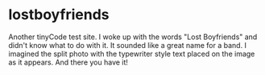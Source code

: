 # lostboyfriends
Another tinyCode test site. 
I woke up with the words "Lost Boyfriends" and didn't know what to do with it.
It sounded like a great name for a band. 
I imagined the split photo with the typewriter style text placed on the image as it appears. 
And there you have it!
